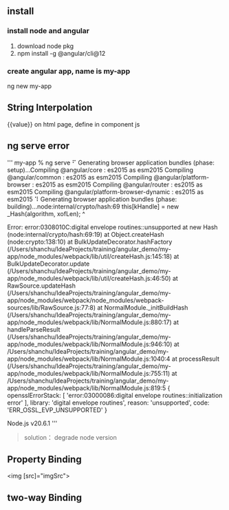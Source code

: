 ## install

### install node and angular
1. download node pkg
2. npm install -g @angular/cli@12

### create angular app, name is my-app
ng new my-app

## String Interpolation
{{value}} on html page, define in component js

## ng serve error
'''
my-app % ng serve
⠋ Generating browser application bundles (phase: setup)...Compiling @angular/core : es2015 as esm2015
Compiling @angular/common : es2015 as esm2015
Compiling @angular/platform-browser : es2015 as esm2015
Compiling @angular/router : es2015 as esm2015
Compiling @angular/platform-browser-dynamic : es2015 as esm2015
⠹ Generating browser application bundles (phase: building)...node:internal/crypto/hash:69
this[kHandle] = new _Hash(algorithm, xofLen);
^

Error: error:0308010C:digital envelope routines::unsupported
at new Hash (node:internal/crypto/hash:69:19)
at Object.createHash (node:crypto:138:10)
at BulkUpdateDecorator.hashFactory (/Users/shanchu/IdeaProjects/training/angular_demo/my-app/node_modules/webpack/lib/util/createHash.js:145:18)
at BulkUpdateDecorator.update (/Users/shanchu/IdeaProjects/training/angular_demo/my-app/node_modules/webpack/lib/util/createHash.js:46:50)
at RawSource.updateHash (/Users/shanchu/IdeaProjects/training/angular_demo/my-app/node_modules/webpack/node_modules/webpack-sources/lib/RawSource.js:77:8)
at NormalModule._initBuildHash (/Users/shanchu/IdeaProjects/training/angular_demo/my-app/node_modules/webpack/lib/NormalModule.js:880:17)
at handleParseResult (/Users/shanchu/IdeaProjects/training/angular_demo/my-app/node_modules/webpack/lib/NormalModule.js:946:10)
at /Users/shanchu/IdeaProjects/training/angular_demo/my-app/node_modules/webpack/lib/NormalModule.js:1040:4
at processResult (/Users/shanchu/IdeaProjects/training/angular_demo/my-app/node_modules/webpack/lib/NormalModule.js:755:11)
at /Users/shanchu/IdeaProjects/training/angular_demo/my-app/node_modules/webpack/lib/NormalModule.js:819:5 {
opensslErrorStack: [ 'error:03000086:digital envelope routines::initialization error' ],
library: 'digital envelope routines',
reason: 'unsupported',
code: 'ERR_OSSL_EVP_UNSUPPORTED'
}

Node.js v20.6.1
'''

> solution： degrade node version



## Property Binding
<img [src]="imgSrc">

## two-way Binding



